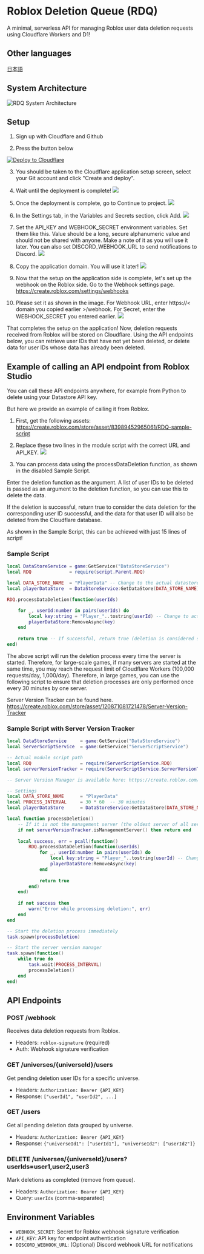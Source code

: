 # Roblox Deletion Queue (RDQ)

A minimal, serverless API for managing Roblox user data deletion requests using Cloudflare Workers and D1!

## Other languages 
[日本語](README.ja.md)

## System Architecture

![RDQ System Architecture](./images/rdq-architecture-en.svg)

## Setup

1. Sign up with Cloudflare and Github

2. Press the button below
<a href="https://deploy.workers.cloudflare.com/?url=https%3A%2F%2Fgithub.com%2Froblox-jp-dev%2FRADD" target="_blank" rel="noopener noreferrer">
  <img src="https://deploy.workers.cloudflare.com/button" alt="Deploy to Cloudflare">
</a>

3. You should be taken to the Cloudflare application setup screen, select your Git account and click "Create and deploy".

4. Wait until the deployment is complete!
![](./images/1.png)

5. Once the deployment is complete, go to Continue to project.
![](./images/2.png)

6. In the Settings tab, in the Variables and Secrets section, click Add.
![](./images/3.png)

7. Set the API_KEY and WEBHOOK_SECRET environment variables. Set them like this. Value should be a long, secure alphanumeric value and should not be shared with anyone. Make a note of it as you will use it later.
You can also set DISCORD_WEBHOOK_URL to send notifications to Discord.
![](./images/4.png)

8. Copy the application domain. You will use it later!
![](./images/5.png)

9. Now that the setup on the application side is complete, let's set up the webhook on the Roblox side. Go to the Webhook settings page.
https://create.roblox.com/settings/webhooks

10. Please set it as shown in the image. For Webhook URL, enter https://< domain you copied earlier >/webhook. For Secret, enter the WEBHOOK_SECRET you entered earlier.
![](./images/6.png)

That completes the setup on the application!
Now, deletion requests received from Roblox will be stored on Cloudflare.
Using the API endpoints below, you can retrieve user IDs that have not yet been deleted, or delete data for user IDs whose data has already been deleted.

## Example of calling an API endpoint from Roblox Studio
You can call these API endpoints anywhere, for example from Python to delete using your Datastore API key.

But here we provide an example of calling it from Roblox.

1. First, get the following assets:
https://create.roblox.com/store/asset/83989452965061/RDQ-sample-script

2. Replace these two lines in the module script with the correct URL and API_KEY.
![](./images/7.png)

3. You can process data using the processDataDeletion function, as shown in the disabled Sample Script.

Enter the deletion function as the argument. A list of user IDs to be deleted is passed as an argument to the deletion function, so you can use this to delete the data.

If the deletion is successful, return true to consider the data deletion for the corresponding user ID successful, and the data for that user ID will also be deleted from the Cloudflare database.

As shown in the Sample Script, this can be achieved with just 15 lines of script!

### Sample Script
```lua
local DataStoreService = game:GetService("DataStoreService")
local RDQ              = require(script.Parent.RDQ)

local DATA_STORE_NAME  = "PlayerData" -- Change to the actual datastore name
local playerDataStore  = DataStoreService:GetDataStore(DATA_STORE_NAME)

RDQ.processDataDeletion(function(userIds)

	for _, userId:number in pairs(userIds) do
		local key:string = "Player_"..tostring(userId) -- Change to actual datastore key format
		playerDataStore:RemoveAsync(key)
	end
	
	return true -- If successful, return true (deletion is considered successful and sent to RDQ)
end)
```

The above script will run the deletion process every time the server is started.
Therefore, for large-scale games, if many servers are started at the same time, you may reach the request limit of Cloudflare Workers (100,000 requests/day, 1,000/day).
Therefore, in large games, you can use the following script to ensure that deletion processes are only performed once every 30 minutes by one server.

Server Version Tracker can be found here.
https://create.roblox.com/store/asset/120871081721478/Server-Version-Tracker

### Sample Script with Server Version Tracker
```lua
local DataStoreService     = game:GetService("DataStoreService")
local ServerScriptService  = game:GetService("ServerScriptService")

-- Actual module script path
local RDQ                  = require(ServerScriptService.RDQ)
local serverVersionTracker = require(ServerScriptService.ServerVersionTracker)

-- Server Version Manager is available here: https://create.roblox.com/store/asset/120871081721478/Server-Version-Tracker

-- Settings
local DATA_STORE_NAME      = "PlayerData"
local PROCESS_INTERVAL     = 30 * 60  -- 30 minutes
local playerDataStore      = DataStoreService:GetDataStore(DATA_STORE_NAME)

local function processDeletion()
	-- If it is not the management server (the oldest server of all servers), no processing will be performed.
	if not serverVersionTracker.isManagementServer() then return end
	
	local success, err = pcall(function()
		RDQ.processDataDeletion(function(userIds)
			for _, userId:number in pairs(userIds) do
				local key:string = "Player_"..tostring(userId) -- Change to actual datastore key format
				playerDataStore:RemoveAsync(key)
			end
			
			return true
		end)
	end)
	
	if not success then
		warn("Error while processing deletion:", err)
	end
end

-- Start the deletion process immediately
task.spawn(processDeletion)

-- Start the server version manager
task.spawn(function()
	while true do
		task.wait(PROCESS_INTERVAL)
		processDeletion()
	end
end)
```

## API Endpoints

### POST /webhook
Receives data deletion requests from Roblox.
- Headers: `roblox-signature` (required)
- Auth: Webhook signature verification

### GET /universes/{universeId}/users
Get pending deletion user IDs for a specific universe.
- Headers: `Authorization: Bearer {API_KEY}`
- Response: `["userId1", "userId2", ...]`

### GET /users
Get all pending deletion data grouped by universe.
- Headers: `Authorization: Bearer {API_KEY}`
- Response: `{"universeId1": ["userId1"], "universeId2": ["userId2"]}`

### DELETE /universes/{universeId}/users?userIds=user1,user2,user3
Mark deletions as completed (remove from queue).
- Headers: `Authorization: Bearer {API_KEY}`
- Query: `userIds` (comma-separated)

## Environment Variables

- `WEBHOOK_SECRET`: Secret for Roblox webhook signature verification
- `API_KEY`: API key for endpoint authentication
- `DISCORD_WEBHOOK_URL`: (Optional) Discord webhook URL for notifications
